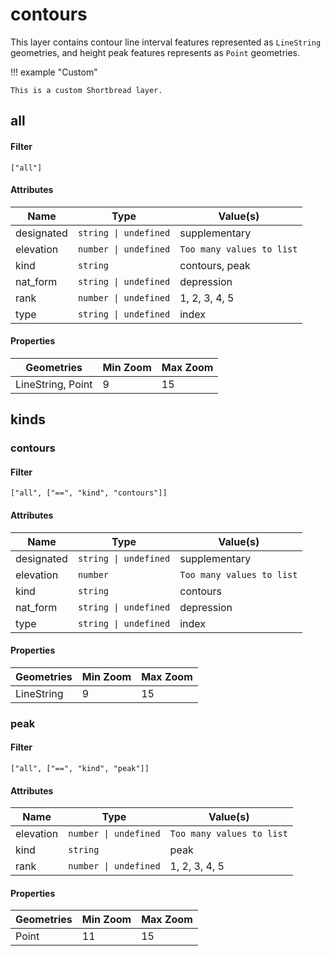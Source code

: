 # contours

This layer contains contour line interval features represented as `LineString` geometries, and height peak features represents as `Point` geometries.


!!! example "Custom"

    This is a custom Shortbread layer.



## all


#### Filter

`["all"]`

#### Attributes


<table>
  <thead>
    <tr>
      <th style="white-space: nowrap">Name</th>
      <th style="white-space: nowrap">Type</th>
      <th>Value(s)</th>
    </tr>
  </thead>
  <tbody>
    <tr>
      <td style="white-space: nowrap">designated</td>
      <td style="white-space: nowrap"><code>string | undefined</code></td>
      <td>supplementary</td>
    </tr>
    <tr>
      <td style="white-space: nowrap">elevation</td>
      <td style="white-space: nowrap"><code>number | undefined</code></td>
      <td><code>Too many values to list</code></td>
    </tr>
    <tr>
      <td style="white-space: nowrap">kind</td>
      <td style="white-space: nowrap"><code>string</code></td>
      <td>contours, peak</td>
    </tr>
    <tr>
      <td style="white-space: nowrap">nat_form</td>
      <td style="white-space: nowrap"><code>string | undefined</code></td>
      <td>depression</td>
    </tr>
    <tr>
      <td style="white-space: nowrap">rank</td>
      <td style="white-space: nowrap"><code>number | undefined</code></td>
      <td>1, 2, 3, 4, 5</td>
    </tr>
    <tr>
      <td style="white-space: nowrap">type</td>
      <td style="white-space: nowrap"><code>string | undefined</code></td>
      <td>index</td>
    </tr>
  </tbody>
</table>


#### Properties

<table>
  <thead>
    <tr>
      <th>Geometries</th>
      <th>Min Zoom</th>
      <th>Max Zoom</th>
    </tr>
  </thead>
    <tbody>
    <tr>
      <td>LineString, Point</td>
      <td>9</td>
      <td>15</td>
    </tr>
    </tbody>
</table>


## kinds


### contours

#### Filter

`["all", ["==", "kind", "contours"]]`

#### Attributes


<table>
  <thead>
    <tr>
      <th style="white-space: nowrap">Name</th>
      <th style="white-space: nowrap">Type</th>
      <th>Value(s)</th>
    </tr>
  </thead>
  <tbody>
    <tr>
      <td style="white-space: nowrap">designated</td>
      <td style="white-space: nowrap"><code>string | undefined</code></td>
      <td>supplementary</td>
    </tr>
    <tr>
      <td style="white-space: nowrap">elevation</td>
      <td style="white-space: nowrap"><code>number</code></td>
      <td><code>Too many values to list</code></td>
    </tr>
    <tr>
      <td style="white-space: nowrap">kind</td>
      <td style="white-space: nowrap"><code>string</code></td>
      <td>contours</td>
    </tr>
    <tr>
      <td style="white-space: nowrap">nat_form</td>
      <td style="white-space: nowrap"><code>string | undefined</code></td>
      <td>depression</td>
    </tr>
    <tr>
      <td style="white-space: nowrap">type</td>
      <td style="white-space: nowrap"><code>string | undefined</code></td>
      <td>index</td>
    </tr>
  </tbody>
</table>


#### Properties

<table>
  <thead>
    <tr>
      <th>Geometries</th>
      <th>Min Zoom</th>
      <th>Max Zoom</th>
    </tr>
  </thead>
    <tbody>
    <tr>
      <td>LineString</td>
      <td>9</td>
      <td>15</td>
    </tr>
    </tbody>
</table>


### peak

#### Filter

`["all", ["==", "kind", "peak"]]`

#### Attributes


<table>
  <thead>
    <tr>
      <th style="white-space: nowrap">Name</th>
      <th style="white-space: nowrap">Type</th>
      <th>Value(s)</th>
    </tr>
  </thead>
  <tbody>
    <tr>
      <td style="white-space: nowrap">elevation</td>
      <td style="white-space: nowrap"><code>number | undefined</code></td>
      <td><code>Too many values to list</code></td>
    </tr>
    <tr>
      <td style="white-space: nowrap">kind</td>
      <td style="white-space: nowrap"><code>string</code></td>
      <td>peak</td>
    </tr>
    <tr>
      <td style="white-space: nowrap">rank</td>
      <td style="white-space: nowrap"><code>number | undefined</code></td>
      <td>1, 2, 3, 4, 5</td>
    </tr>
  </tbody>
</table>


#### Properties

<table>
  <thead>
    <tr>
      <th>Geometries</th>
      <th>Min Zoom</th>
      <th>Max Zoom</th>
    </tr>
  </thead>
    <tbody>
    <tr>
      <td>Point</td>
      <td>11</td>
      <td>15</td>
    </tr>
    </tbody>
</table>


